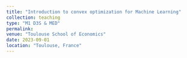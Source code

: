 ```yaml
---
title: "Introduction to convex optimization for Machine Learning"
collection: teaching
type: "M1 D3S & MED"
permalink: 
venue: "Toulouse School of Economics"
date: 2023-09-01
location: "Toulouse, France"
---
```


